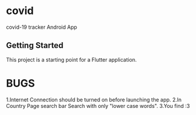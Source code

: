 # covid

covid-19 tracker Android App

## Getting Started

This project is a starting point for a Flutter application.

# BUGS
1.Internet Connection should be turned on before launching the app.
2.In Country Page search bar Search with only "lower case words".
3.You find :3
